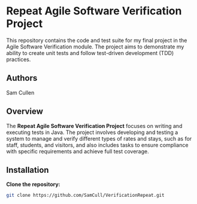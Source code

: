 # Repeat Agile Software Verification Project

This repository contains the code and test suite for my final project in the Agile Software Verification module. The project aims to demonstrate my ability to create unit tests and follow test-driven development (TDD) practices.

## Authors

Sam Cullen

## Overview

The **Repeat Agile Software Verification Project** focuses on writing and executing tests in Java. The project involves developing and testing a system to manage and verify different types of rates and stays, such as for staff, students, and visitors, and also includes tasks to ensure compliance with specific requirements and achieve full test coverage.


## Installation

**Clone the repository:**
   ```bash
   git clone https://github.com/SamCull/VerificationRepeat.git
   
